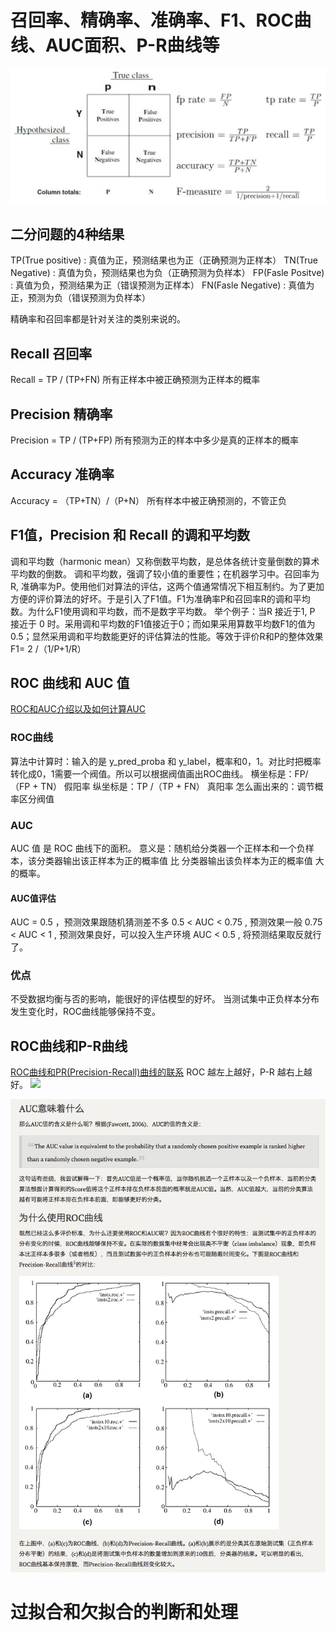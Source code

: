 # 召回率、精确率、准确率、F1、ROC曲线、AUC面积、P-R曲线等

![](./_image/2018-04-09-11-34-31.jpg)
## 二分问题的4种结果
TP(True positive) : 真值为正，预测结果也为正（正确预测为正样本）
TN(True Negative) : 真值为负，预测结果也为负（正确预测为负样本）
FP(Fasle Positve) : 真值为负，预测结果为正（错误预测为正样本）
FN(Fasle Negative) : 真值为正，预测为负（错误预测为负样本）

精确率和召回率都是针对关注的类别来说的。
## Recall 召回率
Recall = TP / (TP+FN)
所有正样本中被正确预测为正样本的概率
## Precision 精确率
Precision = TP / (TP+FP)
所有预测为正的样本中多少是真的正样本的概率
## Accuracy 准确率
Accuracy = （TP+TN）/（P+N）
所有样本中被正确预测的，不管正负
## F1值，Precision 和 Recall 的调和平均数
调和平均数（harmonic mean）又称倒数平均数，是总体各统计变量倒数的算术平均数的倒数。
调和平均数，强调了较小值的重要性；在机器学习中。召回率为R, 准确率为P。使用他们对算法的评估，这两个值通常情况下相互制约。为了更加方便的评价算法的好坏。于是引入了F1值。F1为准确率P和召回率R的调和平均数。为什么F1使用调和平均数，而不是数字平均数。
举个例子：当R 接近于1, P 接近于 0 时。采用调和平均数的F1值接近于0；而如果采用算数平均数F1的值为0.5；显然采用调和平均数能更好的评估算法的性能。等效于评价R和P的整体效果
F1= 2 /（1/P+1/R）
## ROC 曲线和 AUC 值
[ROC和AUC介绍以及如何计算AUC](http://alexkong.net/2013/06/introduction-to-auc-and-roc/)
###  ROC曲线
算法中计算时：输入的是 y_pred_proba 和 y_label，概率和0，1。对比时把概率转化成0，1需要一个阀值。所以可以根据阀值画出ROC曲线。
横坐标是：FP/ （FP + TN） 假阳率
纵坐标是：TP /（TP + FN） 真阳率 
怎么画出来的：调节概率区分阀值
### AUC
AUC 值 是 ROC 曲线下的面积。
意义是：随机给分类器一个正样本和一个负样本，该分类器输出该正样本为正的概率值 比 分类器输出该负样本为正的概率值 大的概率。
#### AUC值评估
AUC = 0.5 ，预测效果跟随机猜测差不多
0.5 < AUC < 0.75 , 预测效果一般 
0.75 < AUC < 1 , 预测效果良好，可以投入生产环境
AUC < 0.5 ,  将预测结果取反就行了。
### 优点
不受数据均衡与否的影响，能很好的评估模型的好坏。 
当测试集中正负样本分布发生变化时，ROC曲线能够保持不变。
## ROC曲线和P-R曲线
[ROC曲线和PR(Precision-Recall)曲线的联系](http://www.fullstackdevel.com/computer-tec/data-mining-machine-learning/501.html)
ROC 越左上越好，P-R 越右上越好。
![](/MEs/爱便利数据分析报告/499年卡/_image/2018-04-11-14-00-11.jpg)

![](./_image/2018-04-11-15-11-29.jpg)

# 过拟合和欠拟合的判断和处理
